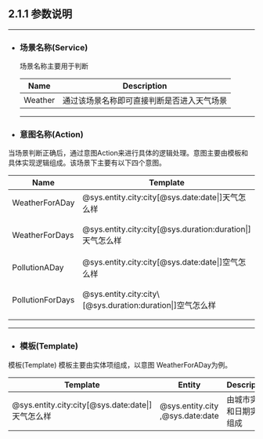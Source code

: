 ## 2.1.1 参数说明

---

* ### 场景名称\(Service\)

  场景名称主要用于判断

  | Name | Description |
  | --- | --- |
  | Weather | 通过该场景名称即可直接判断是否进入天气场景 |

  ---

* ### 意图名称\(Action\)


当场景判断正确后，通过意图Action来进行具体的逻辑处理。意图主要由模板和具体实现逻辑组成。该场景下主要有以下四个意图。

| Name | Template | Description|
| --- | ---| --- |
| WeatherForADay| @sys.entity.city:city\[@sys.date:date\|\]天气怎么样 | 查询某一天的天气情况 |
| WeatherForDays | @sys.entity.city:city\[@sys.duration:duration\|\]天气怎么样 | 查询某段时间的天气情况 |
| PollutionADay | @sys.entity.city:city\[@sys.date:date\|\]空气怎么样 | 查询某一天的空气情况 |
| PollutionForDays | @sys.entity.city:city\\[@sys.duration:duration\|\]空气怎么样 | 查询某段时间的空气情况 |

---

* ### 模板\(Template\)


模板\(Template\) 模板主要由实体项组成，以意图 WeatherForADay为例。

| Template | Entity | Description |
| --- | --- | --- |
| @sys.entity.city:city\[@sys.date:date\|\]天气怎么样 | @sys.entity.city ,@sys.date:date | 由城市实体和日期实体组成 |

